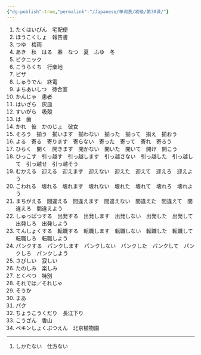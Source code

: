 ```yaml
---
{"dg-publish":true,"permalink":"/Japanese/单词表/初级/第30课/"}
---
```


1. たくはいびん　宅配便
2. ほうこくしょ　報告書
3. つゆ　梅雨
4. あき　秋　はる　春　なつ　夏　ふゆ　冬
5. ビクニック
6. こうらくち　行楽地
7. ピザ
8. しゅうでん　終電
9. まちあいしつ　待合室
10. かんじゃ　患者
11. はいざら　灰皿
12. すいがら　吸殻
13. は　歯
14. かれ　彼　かのじょ　彼女
15. そろう　揃う　揃います　揃わない　揃った　揃って　揃え　揃おう
16. よる　寄る　寄ります　寄らない　寄った　寄って　寄れ　寄ろう
17. ひらく　開く　開きます　開かない　開いた　開いて　開け　開こう
18. ひっこす　引っ越す　引っ越します　引っ越さない　引っ越した　引っ越して　引っ越せ　引っ越そう
19. むかえる　迎える　迎えます　迎えない　迎えた　迎えて　迎えろ　迎えよう
20. こわれる　壊れる　壊れます　壊れない　壊れた　壊れて　壊れろ　壊れよう
21. まちがえる　間違える　間違えます　間違えない　間違えた　間違えて　間違えろ　間違えよう
22. しゅっぱつする　出発する　出発します　出発しない　出発した　出発して　出発しろ　出発しよう
23. てんしょくする　転職する　転職します　転職しない　転職した　転職して　転職しろ　転職しよう
24. パンクする　パンクします　パンクしない　パンクした　パンクして　パンクしろ　パンクしよう
25. さびしい　寂しい
26. たのしみ　楽しみ
27. とくべつ　特別
28. それでは／それじゃ
29. そうか
30. まあ
31. パク
32. ちょうこうくだり　長江下り
33. こうざん　香山
34. ペキンしょくぶつえん　北京植物園
---
1. しかたない　仕方ない